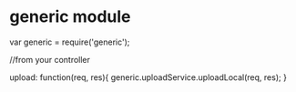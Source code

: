 # generic module

var generic = require('generic');

//from your controller 

upload: function(req, res){
		generic.uploadService.uploadLocal(req, res);
}
